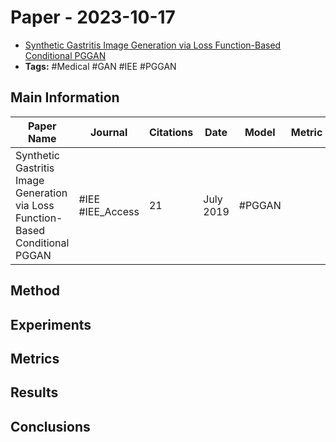 # Paper - 2023-10-17

- [Synthetic Gastritis Image Generation via Loss Function-Based Conditional PGGAN](https://www.semanticscholar.org/paper/Synthetic-Gastritis-Image-Generation-via-Loss-PGGAN-Togo-Ogawa/46c458796c5a5515f0266c8ca849635a15e0a464)
- **Tags:** #Medical #GAN #IEE #PGGAN 

## Main Information

| Paper Name                                                                     | Journal          | Citations | Date      | Model  | Metric | Dataset |
| ------------------------------------------------------------------------------ | ---------------- | --------- | --------- | ------ | ------ | ------- |
| Synthetic Gastritis Image Generation via Loss Function-Based Conditional PGGAN | #IEE #IEE_Access | 21        | July 2019 | #PGGAN |        |         |


## Method

## Experiments

## Metrics

## Results

## Conclusions
